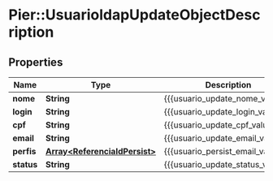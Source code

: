 # Pier::UsuarioldapUpdateObjectDescription

## Properties
Name | Type | Description | Notes
------------ | ------------- | ------------- | -------------
**nome** | **String** | {{{usuario_update_nome_value}}} | [optional] 
**login** | **String** | {{{usuario_update_login_value}}} | [optional] 
**cpf** | **String** | {{{usuario_update_cpf_value}}} | [optional] 
**email** | **String** | {{{usuario_update_email_value}}} | [optional] 
**perfis** | [**Array&lt;ReferenciaIdPersist&gt;**](ReferenciaIdPersist.md) | {{{usuario_persist_email_value}}} | [optional] 
**status** | **String** | {{{usuario_update_status_value}}} | [optional] 



